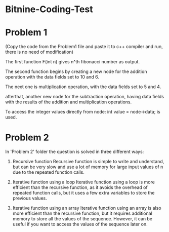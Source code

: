 # Bitnine-Coding-Test
# Problem 1
(Copy the code from the Problem1 file and paste it to c++ compiler and run, there is no need of modification)

The first function F(int n) gives n^th fibonacci number as output.

The second function begins by creating a new node for the addition operation with the data fields set to 10 and 6.

The next one is multiplication operation, with the data fields set to 5 and 4. 

afterthat, another new node for the subtraction operation, having data fields with the results of the addition and multiplication operations.

To access the integer values directly from node: int value = node->data; is used.



# Problem 2
In 'Problem 2' folder the question is solved in three different ways: 

1. Recursive function
Recursive function is simple to write and understand, but can be very slow and use a lot of memory for large input values of n due to the repeated function calls.

2. Iterative function using a loop
Iterative function using a loop is more efficient than the recursive function, as it avoids the overhead of repeated function calls, but it uses a few extra variables to store the previous values.

3. Iterative function using an array
Iterative function using an array is also more efficient than the recursive function, but it requires additional memory to store all the values of the sequence. However, it can be useful if you want to access the values of the sequence later on.
